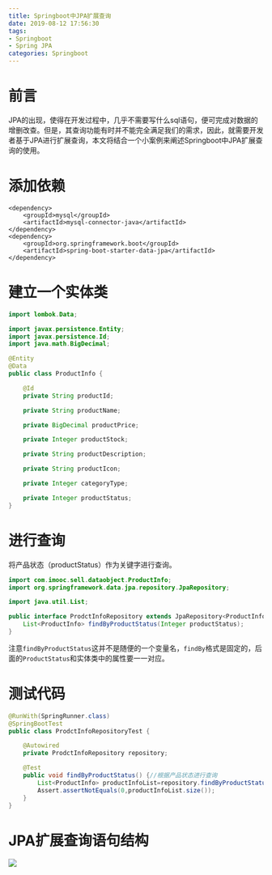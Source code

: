 ```yaml
---
title: Springboot中JPA扩展查询
date: 2019-08-12 17:56:30
tags:
- Springboot
- Spring JPA
categories: Springboot
---
```

# 前言
JPA的出现，使得在开发过程中，几乎不需要写什么sql语句，便可完成对数据的增删改查。但是，其查询功能有时并不能完全满足我们的需求，因此，就需要开发者基于JPA进行扩展查询，本文将结合一个小案例来阐述Springboot中JPA扩展查询的使用。
# 添加依赖
```
<dependency>
    <groupId>mysql</groupId>
    <artifactId>mysql-connector-java</artifactId>
</dependency>
<dependency>
    <groupId>org.springframework.boot</groupId>
    <artifactId>spring-boot-starter-data-jpa</artifactId>
</dependency>
```
# 建立一个实体类
``` java
import lombok.Data;

import javax.persistence.Entity;
import javax.persistence.Id;
import java.math.BigDecimal;

@Entity
@Data
public class ProductInfo {

    @Id
    private String productId;

    private String productName;

    private BigDecimal productPrice;

    private Integer productStock;

    private String productDescription;

    private String productIcon;

    private Integer categoryType;

    private Integer productStatus;
}
```
# 进行查询

将产品状态（productStatus）作为关键字进行查询。
```java
import com.imooc.sell.dataobject.ProductInfo;
import org.springframework.data.jpa.repository.JpaRepository;

import java.util.List;

public interface ProdctInfoRepository extends JpaRepository<ProductInfo,String> {//<对象，主键类型>
    List<ProductInfo> findByProductStatus(Integer productStatus);
}
```
注意`findByProductStatus`这并不是随便的一个变量名，`findBy`格式是固定的，后面的`ProductStatus`和实体类中的属性要一一对应。

# 测试代码
```java
@RunWith(SpringRunner.class)
@SpringBootTest
public class ProdctInfoRepositoryTest {

    @Autowired
    private ProdctInfoRepository repository;

    @Test
    public void findByProductStatus() {//根据产品状态进行查询
        List<ProductInfo> productInfoList=repository.findByProductStatus(1);//0是上架
        Assert.assertNotEquals(0,productInfoList.size());
    }
}
``` 
# JPA扩展查询语句结构
![](https://luhexin.github.io/images/JPA/1.png)
